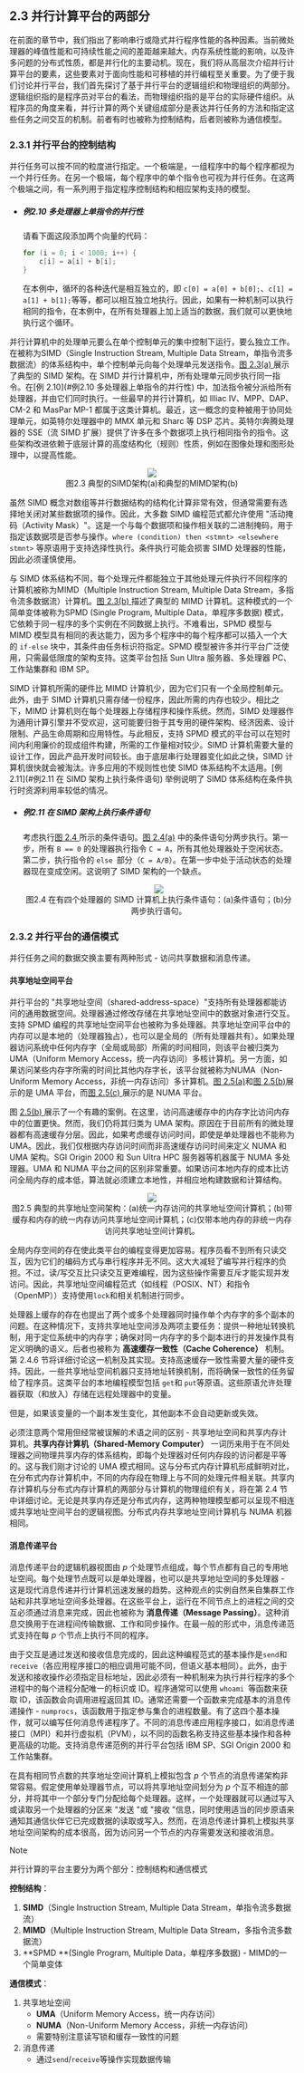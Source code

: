 ## 2.3 并行计算平台的两部分

在前面的章节中，我们指出了影响串行或隐式并行程序性能的各种因素。当前微处理器的峰值性能和可持续性能之间的差距越来越大，内存系统性能的影响，以及许多问题的分布式性质，都是并行化的主要动机。现在，我们将从高层次介绍并行计算平台的要素，这些要素对于面向性能和可移植的并行编程至关重要。为了便于我们讨论并行平台，我们首先探讨了基于并行平台的逻辑组织和物理组织的两部分。逻辑组织指的是程序员对平台的看法，而物理组织指的是平台的实际硬件组织。从程序员的角度来看，并行计算的两个关键组成部分是表达并行任务的方法和指定这些任务之间交互的机制。前者有时也被称为控制结构，后者则被称为通信模型。

### 2.3.1 并行平台的控制结构

并行任务可以按不同的粒度进行指定。一个极端是，一组程序中的每个程序都视为一个并行任务。在另一个极端，每个程序中的单个指令也可视为并行任务。在这两个极端之间，有一系列用于指定程序控制结构和相应架构支持的模型。

- ##### **例2.10 多处理器上单指令的并行性**

  请看下面这段添加两个向量的代码：

  ```c
  for (i = 0; i < 1000; i++) {
      c[i] = a[i] + b[i];
  }
  ```

  在本例中，循环的各种迭代是相互独立的，即 `c[0] = a[0] + b[0];`、`c[1] = a[1] + b[1];`等等，都可以相互独立地执行。因此，如果有一种机制可以执行相同的指令，在本例中，在所有处理器上加上适当的数据，我们就可以更快地执行这个循环。

并行计算机中的处理单元要么在单个控制单元的集中控制下运行，要么独立工作。在被称为SIMD（Single Instruction Stream, Multiple Data Stream，单指令流多数据流）的体系结构中，单个控制单元向每个处理单元发送指令。[图 2.3(a) ](#fig2.3)展示了典型的 SIMD 架构。在 SIMD 并行计算机中，所有处理单元同步执行同一指令。在[例 2.10](#例2.10 多处理器上单指令的并行性) 中，加法指令被分派给所有处理器，并由它们同时执行。一些最早的并行计算机，如 Illiac IV、MPP、DAP、CM-2 和 MasPar MP-1 都属于这类计算机。最近，这一概念的变种被用于协同处理单元，如英特尔处理器中的 MMX 单元和 Sharc 等 DSP 芯片。英特尔奔腾处理器的 SSE（流 SIMD 扩展）提供了许多在多个数据项上执行相同指令的指令。这些架构改进依赖于底层计算的高度结构化（规则）性质，例如在图像处理和图形处理中，以提高性能。

<div align="center" id="fig2.3" name="fig2.3">
    <img src="./images/image-20240520172331381.png"/>
    <div>
        图2.3 典型的SIMD架构(a)和典型的MIMD架构(b)
    </div>
</div>

虽然 SIMD 概念对数组等并行数据结构的结构化计算非常有效，但通常需要有选择地关闭对某些数据项的操作。因此，大多数 SIMD 编程范式都允许使用 "活动掩码（Activity Mask）"。这是一个与每个数据项和操作相关联的二进制掩码，用于指定该数据项是否参与操作。`where (condition) then <stmnt> <elsewhere stmnt>` 等原语用于支持选择性执行。条件执行可能会损害 SIMD 处理器的性能，因此必须谨慎使用。

与 SIMD 体系结构不同，每个处理元件都能独立于其他处理元件执行不同程序的计算机被称为MIMD（Multiple Instruction Stream, Multiple Data Stream，多指令流多数据流）计算机。[图 2.3(b) ](#fig2.3)描述了典型的 MIMD 计算机。这种模式的一个简单变体被称为SPMD (Single Program, Multiple Data，单程序多数据) 模式，它依赖于同一程序的多个实例在不同数据上执行。不难看出，SPMD 模型与 MIMD 模型具有相同的表达能力，因为多个程序中的每个程序都可以插入一个大的 `if-else` 块中，其条件由任务标识符指定。SPMD 模型被许多并行平台广泛使用，只需最低限度的架构支持。这类平台包括 Sun Ultra 服务器、多处理器 PC、工作站集群和 IBM SP。

SIMD 计算机所需的硬件比 MIMD 计算机少，因为它们只有一个全局控制单元。此外，由于 SIMD 计算机只需存储一份程序，因此所需的内存也较少。相比之下，MIMD 计算机则在每个处理器上存储程序和操作系统。然而，SIMD 处理器作为通用计算引擎并不受欢迎，这可能要归咎于其专用的硬件架构、经济因素、设计限制、产品生命周期和应用特性。与此相反，支持 SPMD 模式的平台可以在短时间内利用廉价的现成组件构建，所需的工作量相对较少。SIMD 计算机需要大量的设计工作，因此产品开发时间较长。由于底层串行处理器变化如此之快，SIMD 计算机很快就会被淘汰。许多应用的不规则性也使 SIMD 体系结构不太适用。[例 2.11](#例2.11 在 SIMD 架构上执行条件语句) 举例说明了 SIMD 体系结构在条件执行时资源利用率较低的情况。

- ##### **例2.11 在 SIMD 架构上执行条件语句**

  考虑执行[图 2.4 ](#fig2.4)所示的条件语句。[图 2.4(a)](#fig2.4) 中的条件语句分两步执行。第一步，所有 `B == 0` 的处理器执行指令 `C = A`，所有其他处理器处于空闲状态。第二步，执行指令的 `else `部分（`C = A/B`）。在第一步中处于活动状态的处理器现在变成空闲。这说明了 SIMD 架构的一个缺点。

  <div align="center" id="fig2.4" name="fig2.4">
      <img src="./images/image-20240520172703390.png"/>
      <div>
          图2.4 在有四个处理器的 SIMD 计算机上执行条件语句：(a)条件语句；(b)分两步执行语句。
      </div>
  </div>

### 2.3.2 并行平台的通信模式

并行任务之间的数据交换主要有两种形式 - 访问共享数据和消息传递。

#### 共享地址空间平台

并行平台的 "共享地址空间（shared-address-space）"支持所有处理器都能访问的通用数据空间。处理器通过修改存储在共享地址空间中的数据对象进行交互。支持 SPMD 编程的共享地址空间平台也被称为多处理器。共享地址空间平台中的内存可以是本地的（处理器独占），也可以是全局的（所有处理器共有）。如果处理器访问系统中任何内存字（全局或局部）所需的时间相同，则该平台被归类为UMA（Uniform Memory Access，统一内存访问）多核计算机。另一方面，如果访问某些内存字所需的时间比其他内存字长，该平台就被称为NUMA（Non-Uniform Memory Access，非统一内存访问）多计算机。[图 2.5(a)](#fig2.5)和[图 2.5(b)](#fig2.5)展示的是 UMA 平台，而[图 2.5(c) ](#fig2.5)展示的是 NUMA 平台。

图 [2.5(b) ](#fig2.5)展示了一个有趣的案例。在这里，访问高速缓存中的内存字比访问内存中的位置更快。然而，我们仍将其归类为 UMA 架构。原因在于目前所有的微处理器都有高速缓存分层。因此，如果考虑缓存访问时间，即使是单处理器也不能称为 UMA。因此，我们仅根据内存访问时间而非高速缓存访问时间来定义 NUMA 和 UMA 架构。SGI Origin 2000 和 Sun Ultra HPC 服务器等机器属于 NUMA 多处理器。UMA 和 NUMA 平台之间的区别非常重要。如果访问本地内存的成本比访问全局内存的成本低，算法就必须建立本地性，并相应地构建数据和计算结构。

<div align="center" id="fig2.5" name="fig2.5">
    <img src="./images/image-20240520173028830.png"/>
    <div>
        图2.5 典型的共享地址空间架构：(a)统一内存访问的共享地址空间计算机；(b)带缓存和内存的统一内存访问共享地址空间计算机；(c)仅带本地内存的非统一内存访问共享地址空间计算机。
    </div>
</div>

全局内存空间的存在使此类平台的编程变得更加容易。程序员看不到所有只读交互，因为它们的编码方式与串行程序并无不同。这大大减轻了编写并行程序的负担。不过，读/写交互比只读交互更难编程，因为这些操作需要互斥才能实现并发访问。因此，共享地址空间编程范式（如线程（POSIX、NT）和指令（OpenMP））支持使用`lock`和相关机制进行同步。

处理器上缓存的存在也提出了两个或多个处理器同时操作单个内存字的多个副本的问题。在这种情况下，支持共享地址空间涉及两项主要任务：提供一种地址转换机制，用于定位系统中的内存字；确保对同一内存字的多个副本进行的并发操作具有定义明确的语义。后者也被称为 **高速缓存一致性（Cache Coherence）** 机制。第 2.4.6 节将详细讨论这一机制及其实现。支持高速缓存一致性需要大量的硬件支持。因此，一些共享地址空间机器只支持地址转换机制，而将确保一致性的任务留给了程序员。这类平台的本地编程模型包括 `get`和 `put`等原语。这些原语允许处理器获取（和放入）存储在远程处理器中的变量。

但是，如果该变量的一个副本发生变化，其他副本不会自动更新或失效。

必须注意两个常用但经常被误解的术语之间的区别 - 共享地址空间和共享内存计算机。**共享内存计算机（Shared-Memory Computer）** 一词历来用于在不同处理器之间物理共享内存的体系结构，即每个处理器对任何内存段的访问都是平等的。这与我们刚才讨论的 UMA 模式相同。这与分布式内存计算机形成鲜明对比，在分布式内存计算机中，不同的内存段在物理上与不同的处理元件相关联。共享内存计算机与分布式内存计算机的两部分与计算机的物理组织有关，将在第 2.4 节中详细讨论。无论是共享内存还是分布式内存，这两种物理模型都可以呈现不相连或共享地址空间平台的逻辑视图。分布式内存共享地址空间计算机与 NUMA 机器相同。

#### 消息传递平台

消息传递平台的逻辑机器视图由 *p* 个处理节点组成，每个节点都有自己的专用地址空间。每个处理节点既可以是单处理器，也可以是共享地址空间的多处理器 - 这是现代消息传递并行计算机迅速发展的趋势。这种观点的实例自然来自集群工作站和非共享地址空间多处理器。在这些平台上，运行在不同节点上的进程之间的交互必须通过消息来完成，因此也被称为 **消息传递（Message Passing）**。这种消息交换用于在进程间传输数据、工作和同步操作。在最一般的形式中，消息传递范式支持在每 *p* 个节点上执行不同的程序。

由于交互是通过发送和接收信息完成的，因此这种编程范式的基本操作是`send`和`receive`（各应用程序接口的相应调用可能不同，但语义基本相同）。此外，由于发送和接收操作必须指定目标地址，因此必须有一种机制来为执行并行程序的多个进程中的每个进程分配唯一的标识或 ID。程序通常可以使用 `whoami `等函数来获取 ID，该函数会向调用进程返回其 ID。通常还需要一个函数来完成基本的消息传递操作 - `numprocs`，该函数用于指定参与集合的进程数量。有了这四个基本操作，就可以编写任何消息传递程序了。不同的消息传递应用程序接口，如消息传递接口（MPI）和并行虚拟机（PVM），以不同的函数名称支持这些基本操作和各种更高级的功能。支持消息传递范例的并行平台包括 IBM SP、SGI Origin 2000 和工作站集群。

在具有相同节点数的共享地址空间计算机上模拟包含 *p* 个节点的消息传递架构非常容易。假定使用单处理器节点，可以将共享地址空间划分为 *p* 个互不相连的部分，并将其中一个部分专门分配给每个处理器。这样，一个处理器就可以通过写入或读取另一个处理器的分区来 "发送 "或 "接收 "信息，同时使用适当的同步原语来通知其通信伙伴它已完成数据的读取或写入。然而，在消息传递计算机上模拟共享地址空间架构的成本很高，因为访问另一个节点的内存需要发送和接收消息。

> [!NOTE]
>
> 并行计算的平台主要分为两个部分：控制结构和通信模式
>
> **控制结构**：
>
> 1. **SIMD**（Single Instruction Stream, Multiple Data Stream，单指令流多数据流）
> 2. **MIMD**（Multiple Instruction Stream, Multiple Data Stream，多指令流多数据流）
> 3. **SPMD **(Single Program, Multiple Data，单程序多数据)  - MIMD的一个简单变体
>
> **通信模式**：
>
> 1. 共享地址空间
>    - **UMA**（Uniform Memory Access，统一内存访问）
>    - **NUMA**（Non-Uniform Memory Access，非统一内存访问）
>    - 需要特别注意读写锁和缓存一致性的问题
> 2. 消息传递
>    - 通过`send`/`receive`等操作实现数据传输

